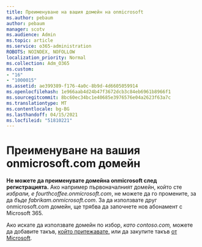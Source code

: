 ```yaml
---
title: Преименуване на вашия домейн на onmicrosoft
ms.author: pebaum
author: pebaum
manager: scotv
ms.audience: Admin
ms.topic: article
ms.service: o365-administration
ROBOTS: NOINDEX, NOFOLLOW
localization_priority: Normal
ms.collection: Adm_O365
ms.custom:
- "16"
- "1000015"
ms.assetid: ae399389-f176-4a0c-8b9d-4d6605059914
ms.openlocfilehash: 1e966aab4d24b47f3672dcb3c84eb6961b8966f1
ms.sourcegitcommit: 8bc60ec34bc1e40685e3976576e04a2623f63a7c
ms.translationtype: MT
ms.contentlocale: bg-BG
ms.lasthandoff: 04/15/2021
ms.locfileid: "51810221"
---
```

# <a name="rename-your-onmicrosoftcom-domain"></a>Преименуване на вашия onmicrosoft.com домейн

 **Не можете да преименувате домейна onmicrosoft след регистрацията.** Ако например първоначалният домейн, който сте  *избрали, е fourthcoffee.onmicrosoft.com*, не можете да го промените, за да  *бъде fabrikam.onmicrosoft.com*. За да използвате друг onmicrosoft.com домейн, ще трябва да започнете нов абонамент с Microsoft 365.
  
Ако искате да използвате домейн по избор,  *като contoso.com,*  можете да добавите такъв, [който притежавате,](https://docs.microsoft.com/microsoft-365/admin/setup/add-domain) или да закупите такъв [от Microsoft](https://docs.microsoft.com/microsoft-365/admin/get-help-with-domains/buy-a-domain-name).
  